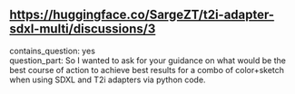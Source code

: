 ## https://huggingface.co/SargeZT/t2i-adapter-sdxl-multi/discussions/3

contains_question: yes  
question_part: So I wanted to ask for your guidance on what would be the best course of action to achieve best results for a combo of color+sketch when using SDXL and T2i adapters via python code.